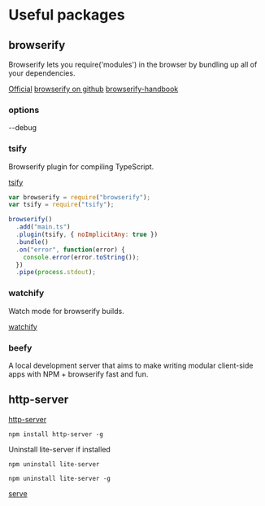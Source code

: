 # Useful packages

## browserify

Browserify lets you require('modules') in the browser by bundling up all of your dependencies.

[Official](http://browserify.org/)
[browserify on github](https://github.com/browserify/browserify)
[browserify-handbook](https://github.com/browserify/browserify-handbook)

### options

--debug

### tsify

Browserify plugin for compiling TypeScript.

[tsify](https://www.npmjs.com/package/tsify)

```js
var browserify = require("browserify");
var tsify = require("tsify");

browserify()
  .add("main.ts")
  .plugin(tsify, { noImplicitAny: true })
  .bundle()
  .on("error", function(error) {
    console.error(error.toString());
  })
  .pipe(process.stdout);
```

### watchify

Watch mode for browserify builds.

[watchify](https://github.com/browserify/watchify)

### beefy

A local development server that aims to make writing modular client-side apps with NPM + browserify fast and fun.

## http-server

[http-server](https://www.npmjs.com/package/http-server)

`npm install http-server -g`

Uninstall lite-server if installed

`npm uninstall lite-server`

`npm uninstall lite-server -g`

[serve](https://www.npmjs.com/package/serve)
